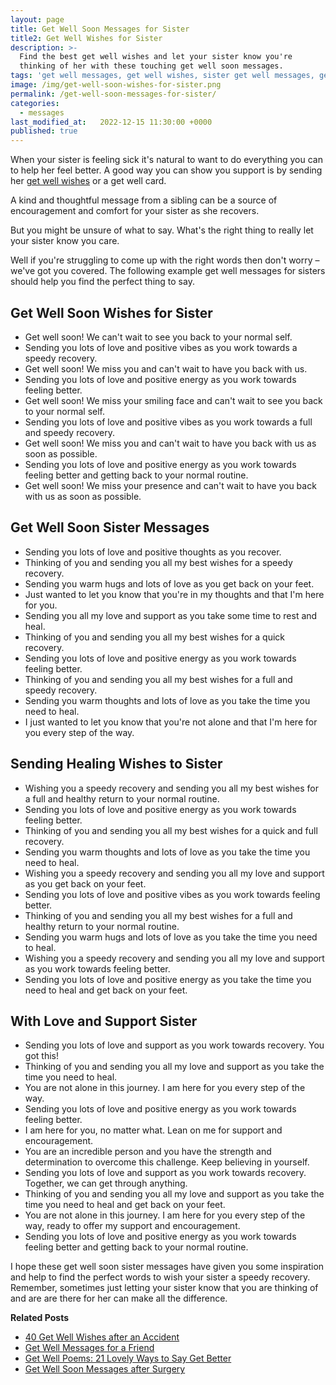 ```yaml
---
layout: page
title: Get Well Soon Messages for Sister
title2: Get Well Wishes for Sister
description: >-
  Find the best get well wishes and let your sister know you're
  thinking of her with these touching get well soon messages.
tags: 'get well messages, get well wishes, sister get well messages, get well soon sister '
image: /img/get-well-soon-wishes-for-sister.png
permalink: /get-well-soon-messages-for-sister/
categories:
  - messages
last_modified_at:   2022-12-15 11:30:00 +0000
published: true
---
```


When your sister is feeling sick it's natural to want to do everything you can to help her feel better. A good way you can show you support is by sending her <a href="/get-well-wishes/">get well wishes</a> or a get well card.

A kind and thoughtful message from a sibling can be a source of encouragement and comfort for your sister as she recovers.

But you might be unsure of what to say. What's the right thing to really let your sister know you care.

Well if you're struggling to come up with the right words then don't worry – we've got you covered. The following example get well messages for sisters should help you find the perfect thing to say.


<h2>Get Well Soon Wishes for Sister</h2>

<ul>
<li>Get well soon! We can't wait to see you back to your normal self.</li>
<li>Sending you lots of love and positive vibes as you work towards a speedy recovery.</li>
<li>Get well soon! We miss you and can't wait to have you back with us.</li>
<li>Sending you lots of love and positive energy as you work towards feeling better.</li>
<li>Get well soon! We miss your smiling face and can't wait to see you back to your normal self.</li>
<li>Sending you lots of love and positive vibes as you work towards a full and speedy recovery.</li>
<li>Get well soon! We miss you and can't wait to have you back with us as soon as possible.</li>
<li>Sending you lots of love and positive energy as you work towards feeling better and getting back to your normal routine.</li>
<li>Get well soon! We miss your presence and can't wait to have you back with us as soon as possible.</li>
</ul>


<h2>Get Well Soon Sister Messages</h2>


<ul>
<li>Sending you lots of love and positive thoughts as you recover.</li>
<li>Thinking of you and sending you all my best wishes for a speedy recovery.</li>
<li>Sending you warm hugs and lots of love as you get back on your feet.</li>
<li>Just wanted to let you know that you're in my thoughts and that I'm here for you.</li>
<li>Sending you all my love and support as you take some time to rest and heal.</li>
<li>Thinking of you and sending you all my best wishes for a quick recovery.</li>
<li>Sending you lots of love and positive energy as you work towards feeling better.</li>
<li>Thinking of you and sending you all my best wishes for a full and speedy recovery.</li>
<li>Sending you warm thoughts and lots of love as you take the time you need to heal.</li>
<li>I just wanted to let you know that you're not alone and that I'm here for you every step of the way.</li>
</ul>


<h2>Sending Healing Wishes to Sister</h2>

<ul>
<li>Wishing you a speedy recovery and sending you all my best wishes for a full and healthy return to your normal routine.</li>
<li>Sending you lots of love and positive energy as you work towards feeling better.</li>
<li>Thinking of you and sending you all my best wishes for a quick and full recovery.</li>
<li>Sending you warm thoughts and lots of love as you take the time you need to heal.</li>
<li>Wishing you a speedy recovery and sending you all my love and support as you get back on your feet.</li>
<li>Sending you lots of love and positive vibes as you work towards feeling better.</li>
<li>Thinking of you and sending you all my best wishes for a full and healthy return to your normal routine.</li>
<li>Sending you warm hugs and lots of love as you take the time you need to heal.</li>
<li>Wishing you a speedy recovery and sending you all my love and support as you work towards feeling better.</li>
<li>Sending you lots of love and positive energy as you take the time you need to heal and get back on your feet.</li>
</ul>


<h2>With Love and Support Sister</h2>

<ul>
<li>Sending you lots of love and support as you work towards recovery. You got this!</li>
<li>Thinking of you and sending you all my love and support as you take the time you need to heal.</li>
<li>You are not alone in this journey. I am here for you every step of the way.</li>
<li>Sending you lots of love and positive energy as you work towards feeling better.</li>
<li>I am here for you, no matter what. Lean on me for support and encouragement.</li>
<li>You are an incredible person and you have the strength and determination to overcome this challenge. Keep believing in yourself.</li>
<li>Sending you lots of love and support as you work towards recovery. Together, we can get through anything.</li>
<li>Thinking of you and sending you all my love and support as you take the time you need to heal and get back on your feet.</li>
<li>You are not alone in this journey. I am here for you every step of the way, ready to offer my support and encouragement.</li>
<li>Sending you lots of love and positive energy as you work towards feeling better and getting back to your normal routine.</li>
</ul>

I hope these get well soon sister messages  have given you some inspiration and help to find the perfect words to wish your sister a speedy recovery. Remember, sometimes just letting your sister know that you are thinking of and are are there for her can make all the difference.

<strong>Related Posts</strong>
<ul>
<li><a href="/get-well-wishes-after-an-accident/">40 Get Well Wishes after an Accident</a></li>
<li><a href="/get-well-soon-messages-for-a-friend/">Get Well Messages for a Friend</a></li>
<li><a href="/get-well-poems/">Get Well Poems: 21 Lovely Ways to Say Get Better</a></li>
<li><a href="/get-well-soon-messages-after-surgery/">Get Well Soon Messages after Surgery</a></li>
</ul>
